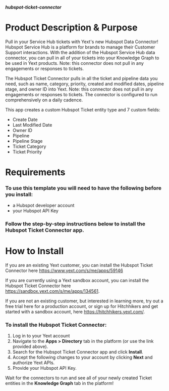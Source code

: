##### hubspot-ticket-connector
# Product Description & Purpose

Pull in your Service Hub tickets with Yext's new Hubspot Data Connector! Hubspot Service Hub is a platform for brands to manage their Customer Support interactions. With the addition of the Hubspot Service Hub data connector, you can pull in all of your tickets into your Knowledge Graph to be used in Yext products. Note: this connector does not pull in any engagements or responses to tickets.

The Hubspot Ticket Connector pulls in all the ticket and pipeline data you need, such as name, category, priority, created and modified dates, pipeline stage, and owner ID into Yext. Note: this connector does not pull in any engagements or responses to tickets. The connector is configured to run comprehensively on a daily cadence. 

This app creates a custom Hubspot Ticket entity type and 7 custom fields: 

- Create Date
- Last Modified Date 
- Owner ID 
- Pipeline 
- Pipeline Stage 
- Ticket Category
- Ticket Priority 

# Requirements

### To use this template you will need to have the following before you install:

- a Hubspot developer account 
- your Hubspot API Key  

### Follow the step-by-step instructions below to install the Hubspot Ticket Connector app.

# How to Install

If you are an existing Yext customer, you can install the Hubspot Ticket Connector here <https://www.yext.com/s/me/apps/59146>

If you are currently using a Yext sandbox account, you can install the Hubspot Ticket Connector here <https://sandbox.yext.com/s/me/apps/134561>.

If you are not an existing customer, but interested in learning more, try out a free trial here for a production account, or sign up for Hitchhikers and get started with a sandbox account, here <https://hitchhikers.yext.com/>. 

### To install the Hubspot Ticket Connector:

1. Log in to your Yext account
2. Navigate to the **Apps > Directory** tab in the platform (or use the link provided above).
3. Search for the Hubspot Ticket Connector app and click **Install**.
4. Accept the following changes to your account by clicking **Next** and authorize Yext APIs.
5. Provide your Hubspot API Key.

Wait for the connectors to run and see all of your newly created Ticket entities in the **Knowledge Graph** tab in the platform!


